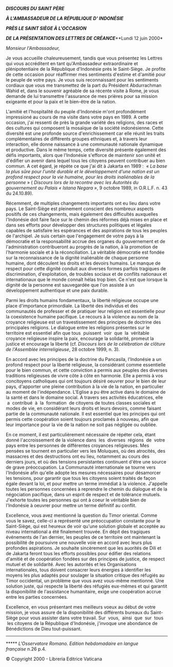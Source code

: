 ***DISCOURS DU SAINT PÈRE***

***À L'AMBASSADEUR DE LA RÉPUBLIQUE D' INDONÉSIE***

***PRÈS LE SAINT SIÈGE À L'OCCASION***

***DE LA PRÉSENTATION DES LETTRES DE CRÉANCE*****Lundi 12 juin 2000*

*Monsieur l'Ambassadeur,*

Je vous accueille chaleureusement, tandis que vous présentez les Lettres qui vous accréditent en tant qu'Ambassadeur extraordinaire et plénipotentiaire de la République d'Indonésie près le Saint-Siège. Je profite de cette occasion pour réaffirmer mes sentiments d'estime et d'amitié pour le peuple de votre pays. Je vous suis reconnaissant pour les sentiments cordiaux que vous me transmettez de la part du Président Abdurrachman Wahid et, dans le souvenir agréable de sa récente visite à Rome, je vous demande de lui transmettre l'assurance de mes prières pour sa mission exigeante et pour la paix et le bien-être de la nation.

L'amitié et l'hospitalité du peuple d'Indonésie m'ont profondément impressioné au cours de ma visite dans votre pays en 1989. A cette occasion, j'ai ressenti de près la grande variété des religions, des races et des cultures qui composent la mosaïque de la société indonésienne. Cette diversité est une profonde source d'enrichissement car elle réunit les traits complémentaires de différents groupes ethniques et, à travers leur interaction, elle donne naissance à une communauté nationale dynamique et productive. Dans le même temps, cette diversité présente également des défis importants, alors que l'Indonésie s'efforce de maintenir son unité et d'édifier un avenir dans lequel tous les citoyens peuvent contribuer au bien commun. A cet égard, je répète ce que j'ai dit à Jakarta en 1989 :  « *La base la plus sûre pour l'unité durable et le développement d'une nation est un profond respect pour la vie humaine, pour les droits inaliénables de la personne* » ( *Discours lors de la recontre avec les Autorités du gouvernement au Palais « *Istana Negara* »*, 9 octobre 1989, in O.R.L.F. n. 43 du 24.10.89).

Récemment, de multiples changements importants ont eu lieu dans votre pays. Le Saint-Siège est pleinement conscient des nombreux aspects positifs de ces changements, mais également des difficultés auxquelles l'Indonésie doit faire face sur le chemin des réformes déjà mises en place et dans ses efforts pour développer des structures politiques et légales capables de satisfaire les espérances et des aspirations de tous les peuples de l'archipel. Je suis certain que l'engagement de votre pays à la démocratie et la responsabilité accrue des organes du gouvernement et de l'administration contribueront au progrès de la nation, à la promotion de l'harmonie sociale et à la réconciliation. La véritable démocratie est fondée sur la reconnaissance de la dignité inaliénable de chaque personne humaine, dont découlent les droits et les devoirs humains. Le manque de respect pour cette dignité conduit aux diverses formes parfois tragiques de discrimination, d'exploitation, de troubles sociaux et de conflits nationaux et internationaux que le monde connaît hélas trop bien. Ce n'est que lorsque la dignité de la personne est sauvegardée que l'on assiste à un développement authentique et une paix durable.

Parmi les droits humains fondamentaux, la liberté religieuse occupe une place d'importance primordiale. La liberté des individus et des communautés de professer et de pratiquer leur religion est essentielle pour la coexistence humaine pacifique. Le recours à la violence au nom de la croyance religieuse est un travestissement des principes de doctrine des principales religions. Le dialogue entre les religions présentes sur le territoire est essentiel afin que tous  puissent  voir  que  la  véritable croyance religieuse inspire la paix, encourage la solidarité, promeut la justice et encourage la liberté (cf. *Discours lors de la célébration de clôture de l'Assemblée interreligieuse*, 28 octobre 1999, n. 3).

En accord avec les principes de la doctrine du Pancasila, l'Indonésie a un profond respect pour la liberté religieuse, la considérant comme essentielle pour le bien commun, et cette conviction a permis aux peuples des diverses traditions religieuses de vivre côte à côte en harmonie. Elle a permis à vos concitoyens catholiques qui ont toujours désiré oeuvrer pour le bien de leur pays, d'apporter une pleine contribution à la vie de la nation, en particulier au moment de l'indépendance. L'Eglise a pu être active dans le domaine de la santé et dans le domaine social. A travers ses activités éducatrices, elle  a  contribué  à  la  formation  de citoyens de toutes classes sociales et modes de vie, en considérant leurs droits et leurs devoirs, comme faisant partie de la communauté nationale. Il est essentiel que les principes qui ont permis cette coopération soient toujours proclamés à nouveau, afin que leur importance pour la vie de la nation ne soit pas négligée ou oubliée.

En ce moment, il est particulièrement nécessaire de répéter cela, étant donné l'accroissement de la violence dans  les  diverses  régions  de  votre pays entre les personnes de différentes croyances religieuses. Mes pensées se tournent en particulier vers les Moluques, où des atrocités, des massacres et des destructions ont eu lieu, notamment au cours des derniers jours, et où des tensions persistantes continuent d'être une source de grave préoccupation. La Communauté internationale se tourne vers l'Indonésie afin qu'elle adopte les mesures nécessaires pour désamorcer les tensions, pour garantir que tous les citoyens soient traités de façon égale devant la loi, et pour mettre un terme immédiat à la violence. J'appelle toutes les personnes concernées à reprendre le chemin du dialogue et de la négociation pacifique, dans un esprit de respect et de tolérance mutuels. J'exhorte toutes les personnes qui ont à coeur le véritable bien de l'Indonésie à oeuvrer pour mettre un terme définitif au conflit.

Excellence, vous avez mentionné la question du Timor oriental. Comme vous le savez, celle-ci a représenté une préoccupation constante pour le Saint-Siège, qui est heureux de voir qu'une solution globale et acceptée au niveau international a été finalement trouvée. En dépit des tragiques événements de l'an dernier, les peuples de ce territoire ont maintenant la possibilité de poursuivre une nouvelle voie en accord avec leurs plus profondes aspirations. Je souhaite sincèrement que les auorités de Dili et de Jakarta feront tous les efforts possibles pour édifier des relations d'amitié et de coopération fondées sur des principes de justice, de respect mutuel et de solidarité. Avec les autorités et les Organisations internationales, tous doivent consacrer leurs énergies à identifier les moyens les plus adaptés pour soulager la situation critique des réfugiés au Timor occidental, un problème que vous avez vous-même mentionné. Une solution juste, qui respecte la liberté des réfugiés eux-mêmes et qui garantit la disponibilité de l'assistance humanitaire, exige une coopération accrue entre les parties concernées.

Excellence, en vous présentant mes meilleurs voeux au début de votre mission, je vous assure de la disponibilité des différents bureaux du Saint-Siège pour vous assister dans votre travail. Sur  vous,  ainsi  que  sur  tous  les citoyens de la République d'Indonésie, j'invoque une abondance de Bénédictions de Dieu tout-puissant.

* * *

***** *L'Osservatore Romano. Edition hebdomadaire en langue française* n.26 p.4.

© Copyright 2000 - Libreria Editrice Vaticana